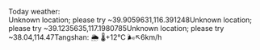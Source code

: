Today weather:  
Unknown location; please try ~39.9059631,116.391248Unknown location; please try ~39.1235635,117.1980785Unknown location; please try ~38.04,114.47Tangshan: 🌦   🌡️+12°C 🌬️↖6km/h  
